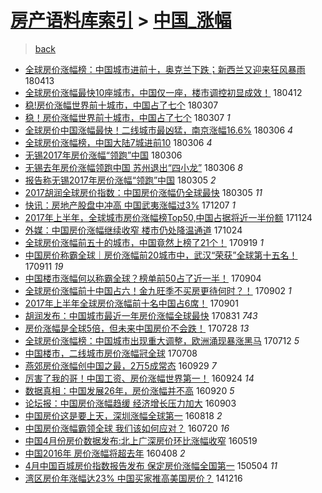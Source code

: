[房产语料库索引](../../README.md)  > [中国_涨幅](中国_涨幅.md)
====
> [back](../README.md)

- [全球房价涨幅榜：中国城市进前十，奥克兰下跌；新西兰又迎来狂风暴雨](http://jkwz.applinzi.com/ittc/7091368944470590474.html#%E5%85%A8%E7%90%83%E6%88%BF%E4%BB%B7%E6%B6%A8%E5%B9%85%E6%A6%9C%EF%BC%9A%E4%B8%AD%E5%9B%BD%E5%9F%8E%E5%B8%82%E8%BF%9B%E5%89%8D%E5%8D%81%EF%BC%8C%E5%A5%A5%E5%85%8B%E5%85%B0%E4%B8%8B%E8%B7%8C%EF%BC%9B%E6%96%B0%E8%A5%BF%E5%85%B0%E5%8F%88%E8%BF%8E%E6%9D%A5%E7%8B%82%E9%A3%8E%E6%9A%B4%E9%9B%A8) 180413  
- [全球房价涨幅最快10座城市，中国仅一座，楼市调控初显成效！](http://jkwz.applinzi.com/ittc/7091173514780607495.html#%E5%85%A8%E7%90%83%E6%88%BF%E4%BB%B7%E6%B6%A8%E5%B9%85%E6%9C%80%E5%BF%AB10%E5%BA%A7%E5%9F%8E%E5%B8%82%EF%BC%8C%E4%B8%AD%E5%9B%BD%E4%BB%85%E4%B8%80%E5%BA%A7%EF%BC%8C%E6%A5%BC%E5%B8%82%E8%B0%83%E6%8E%A7%E5%88%9D%E6%98%BE%E6%88%90%E6%95%88%EF%BC%81) 180412  
- [稳!房价涨幅世界前十城市，中国占了七个](http://jkwz.applinzi.com/ittc/7077767616993444874.html#%E7%A8%B3%21%E6%88%BF%E4%BB%B7%E6%B6%A8%E5%B9%85%E4%B8%96%E7%95%8C%E5%89%8D%E5%8D%81%E5%9F%8E%E5%B8%82%EF%BC%8C%E4%B8%AD%E5%9B%BD%E5%8D%A0%E4%BA%86%E4%B8%83%E4%B8%AA) 180307  
- [稳！房价涨幅世界前十城市，中国占了七个](http://jkwz.applinzi.com/ittc/7077718570643751947.html#%E7%A8%B3%EF%BC%81%E6%88%BF%E4%BB%B7%E6%B6%A8%E5%B9%85%E4%B8%96%E7%95%8C%E5%89%8D%E5%8D%81%E5%9F%8E%E5%B8%82%EF%BC%8C%E4%B8%AD%E5%9B%BD%E5%8D%A0%E4%BA%86%E4%B8%83%E4%B8%AA) 180307 *1* 
- [全球房价中国涨幅最快！二线城市最凶猛，南京涨幅16.6%](http://jkwz.applinzi.com/ittc/7077387107629007878.html#%E5%85%A8%E7%90%83%E6%88%BF%E4%BB%B7%E4%B8%AD%E5%9B%BD%E6%B6%A8%E5%B9%85%E6%9C%80%E5%BF%AB%EF%BC%81%E4%BA%8C%E7%BA%BF%E5%9F%8E%E5%B8%82%E6%9C%80%E5%87%B6%E7%8C%9B%EF%BC%8C%E5%8D%97%E4%BA%AC%E6%B6%A8%E5%B9%8516.6%25) 180306 *4* 
- [全球房价涨幅榜，中国大陆7城进前10](http://jkwz.applinzi.com/ittc/7077315133376562192.html#%E5%85%A8%E7%90%83%E6%88%BF%E4%BB%B7%E6%B6%A8%E5%B9%85%E6%A6%9C%EF%BC%8C%E4%B8%AD%E5%9B%BD%E5%A4%A7%E9%99%867%E5%9F%8E%E8%BF%9B%E5%89%8D10) 180306 *4* 
- [无锡2017年房价涨幅“领跑”中国](http://jkwz.applinzi.com/ittc/7077306218945446918.html#%E6%97%A0%E9%94%A12017%E5%B9%B4%E6%88%BF%E4%BB%B7%E6%B6%A8%E5%B9%85%E2%80%9C%E9%A2%86%E8%B7%91%E2%80%9D%E4%B8%AD%E5%9B%BD) 180306  
- [无锡去年房价涨幅领跑中国 苏州退出“四小龙”](http://jkwz.applinzi.com/ittc/7077282850707866631.html#%E6%97%A0%E9%94%A1%E5%8E%BB%E5%B9%B4%E6%88%BF%E4%BB%B7%E6%B6%A8%E5%B9%85%E9%A2%86%E8%B7%91%E4%B8%AD%E5%9B%BD+%E8%8B%8F%E5%B7%9E%E9%80%80%E5%87%BA%E2%80%9C%E5%9B%9B%E5%B0%8F%E9%BE%99%E2%80%9D) 180306 *8* 
- [报告称无锡2017年房价涨幅“领跑”中国](http://jkwz.applinzi.com/ittc/7077032358203360272.html#%E6%8A%A5%E5%91%8A%E7%A7%B0%E6%97%A0%E9%94%A12017%E5%B9%B4%E6%88%BF%E4%BB%B7%E6%B6%A8%E5%B9%85%E2%80%9C%E9%A2%86%E8%B7%91%E2%80%9D%E4%B8%AD%E5%9B%BD) 180305 *2* 
- [2017胡润全球房价指数：中国房价涨幅仍全球最快](http://jkwz.applinzi.com/ittc/7077011366307431435.html#2017%E8%83%A1%E6%B6%A6%E5%85%A8%E7%90%83%E6%88%BF%E4%BB%B7%E6%8C%87%E6%95%B0%EF%BC%9A%E4%B8%AD%E5%9B%BD%E6%88%BF%E4%BB%B7%E6%B6%A8%E5%B9%85%E4%BB%8D%E5%85%A8%E7%90%83%E6%9C%80%E5%BF%AB) 180305 *11* 
- [快讯：房地产股盘中冲高 中国武夷涨幅过3%](http://jkwz.applinzi.com/ittc/7044271971632677904.html#%E5%BF%AB%E8%AE%AF%EF%BC%9A%E6%88%BF%E5%9C%B0%E4%BA%A7%E8%82%A1%E7%9B%98%E4%B8%AD%E5%86%B2%E9%AB%98+%E4%B8%AD%E5%9B%BD%E6%AD%A6%E5%A4%B7%E6%B6%A8%E5%B9%85%E8%BF%873%25) 171207 *1* 
- [2017年上半年，全球城市房价涨幅榜Top50,中国占据将近一半份额](http://jkwz.applinzi.com/ittc/7039578574300906513.html#2017%E5%B9%B4%E4%B8%8A%E5%8D%8A%E5%B9%B4%EF%BC%8C%E5%85%A8%E7%90%83%E5%9F%8E%E5%B8%82%E6%88%BF%E4%BB%B7%E6%B6%A8%E5%B9%85%E6%A6%9CTop50%2C%E4%B8%AD%E5%9B%BD%E5%8D%A0%E6%8D%AE%E5%B0%86%E8%BF%91%E4%B8%80%E5%8D%8A%E4%BB%BD%E9%A2%9D) 171124  
- [外媒：中国房价涨幅继续收窄 楼市仍处降温通道](http://jkwz.applinzi.com/ittc/7027964233155871760.html#%E5%A4%96%E5%AA%92%EF%BC%9A%E4%B8%AD%E5%9B%BD%E6%88%BF%E4%BB%B7%E6%B6%A8%E5%B9%85%E7%BB%A7%E7%BB%AD%E6%94%B6%E7%AA%84+%E6%A5%BC%E5%B8%82%E4%BB%8D%E5%A4%84%E9%99%8D%E6%B8%A9%E9%80%9A%E9%81%93) 171024  
- [全球房价涨幅前五十的城市，中国竟然上榜了21个！](http://jkwz.applinzi.com/ittc/7015040472920359952.html#%E5%85%A8%E7%90%83%E6%88%BF%E4%BB%B7%E6%B6%A8%E5%B9%85%E5%89%8D%E4%BA%94%E5%8D%81%E7%9A%84%E5%9F%8E%E5%B8%82%EF%BC%8C%E4%B8%AD%E5%9B%BD%E7%AB%9F%E7%84%B6%E4%B8%8A%E6%A6%9C%E4%BA%8621%E4%B8%AA%EF%BC%81) 170919 *1* 
- [中国房价称霸全球｜房价涨幅前20城市中，武汉“荣获”全球第十五名！](http://jkwz.applinzi.com/ittc/7012008450874410001.html#%E4%B8%AD%E5%9B%BD%E6%88%BF%E4%BB%B7%E7%A7%B0%E9%9C%B8%E5%85%A8%E7%90%83%EF%BD%9C%E6%88%BF%E4%BB%B7%E6%B6%A8%E5%B9%85%E5%89%8D20%E5%9F%8E%E5%B8%82%E4%B8%AD%EF%BC%8C%E6%AD%A6%E6%B1%89%E2%80%9C%E8%8D%A3%E8%8E%B7%E2%80%9D%E5%85%A8%E7%90%83%E7%AC%AC%E5%8D%81%E4%BA%94%E5%90%8D%EF%BC%81) 170911 *19* 
- [中国楼市涨幅何以称霸全球？榜单前50占了近一半！](http://jkwz.applinzi.com/ittc/7009534663046202384.html#%E4%B8%AD%E5%9B%BD%E6%A5%BC%E5%B8%82%E6%B6%A8%E5%B9%85%E4%BD%95%E4%BB%A5%E7%A7%B0%E9%9C%B8%E5%85%A8%E7%90%83%EF%BC%9F%E6%A6%9C%E5%8D%95%E5%89%8D50%E5%8D%A0%E4%BA%86%E8%BF%91%E4%B8%80%E5%8D%8A%EF%BC%81) 170904  
- [全球房价涨幅前十中国占六！金九旺季不买房更待何时？！](http://jkwz.applinzi.com/ittc/7008780873925919760.html#%E5%85%A8%E7%90%83%E6%88%BF%E4%BB%B7%E6%B6%A8%E5%B9%85%E5%89%8D%E5%8D%81%E4%B8%AD%E5%9B%BD%E5%8D%A0%E5%85%AD%EF%BC%81%E9%87%91%E4%B9%9D%E6%97%BA%E5%AD%A3%E4%B8%8D%E4%B9%B0%E6%88%BF%E6%9B%B4%E5%BE%85%E4%BD%95%E6%97%B6%EF%BC%9F%EF%BC%81) 170902 *1* 
- [2017年上半年全球房价涨幅前十名中国占6席！](http://jkwz.applinzi.com/ittc/7008312601287853073.html#2017%E5%B9%B4%E4%B8%8A%E5%8D%8A%E5%B9%B4%E5%85%A8%E7%90%83%E6%88%BF%E4%BB%B7%E6%B6%A8%E5%B9%85%E5%89%8D%E5%8D%81%E5%90%8D%E4%B8%AD%E5%9B%BD%E5%8D%A06%E5%B8%AD%EF%BC%81) 170901  
- [胡润发布：中国城市最近一年房价涨幅全球最快](http://jkwz.applinzi.com/ittc/7008017168640508944.html#%E8%83%A1%E6%B6%A6%E5%8F%91%E5%B8%83%EF%BC%9A%E4%B8%AD%E5%9B%BD%E5%9F%8E%E5%B8%82%E6%9C%80%E8%BF%91%E4%B8%80%E5%B9%B4%E6%88%BF%E4%BB%B7%E6%B6%A8%E5%B9%85%E5%85%A8%E7%90%83%E6%9C%80%E5%BF%AB) 170831 *743* 
- [房价涨幅是全球5倍，但未来中国房价不会跌！](http://jkwz.applinzi.com/ittc/6995354060444926992.html#%E6%88%BF%E4%BB%B7%E6%B6%A8%E5%B9%85%E6%98%AF%E5%85%A8%E7%90%835%E5%80%8D%EF%BC%8C%E4%BD%86%E6%9C%AA%E6%9D%A5%E4%B8%AD%E5%9B%BD%E6%88%BF%E4%BB%B7%E4%B8%8D%E4%BC%9A%E8%B7%8C%EF%BC%81) 170728 *13* 
- [全球房价涨幅榜：中国城市出现重大调整，欧洲涌现暴涨黑马](http://jkwz.applinzi.com/ittc/6989345072171451408.html#%E5%85%A8%E7%90%83%E6%88%BF%E4%BB%B7%E6%B6%A8%E5%B9%85%E6%A6%9C%EF%BC%9A%E4%B8%AD%E5%9B%BD%E5%9F%8E%E5%B8%82%E5%87%BA%E7%8E%B0%E9%87%8D%E5%A4%A7%E8%B0%83%E6%95%B4%EF%BC%8C%E6%AC%A7%E6%B4%B2%E6%B6%8C%E7%8E%B0%E6%9A%B4%E6%B6%A8%E9%BB%91%E9%A9%AC) 170712 *5* 
- [中国楼市，二线城市房价涨幅冠全球](http://jkwz.applinzi.com/ittc/6987820496916579333.html#%E4%B8%AD%E5%9B%BD%E6%A5%BC%E5%B8%82%EF%BC%8C%E4%BA%8C%E7%BA%BF%E5%9F%8E%E5%B8%82%E6%88%BF%E4%BB%B7%E6%B6%A8%E5%B9%85%E5%86%A0%E5%85%A8%E7%90%83) 170708  
- [燕郊房价涨幅创中国之最，2万5成常态](http://jkwz.applinzi.com/ittc/6883245359584773125.html#%E7%87%95%E9%83%8A%E6%88%BF%E4%BB%B7%E6%B6%A8%E5%B9%85%E5%88%9B%E4%B8%AD%E5%9B%BD%E4%B9%8B%E6%9C%80%EF%BC%8C2%E4%B8%875%E6%88%90%E5%B8%B8%E6%80%81) 160929 *7* 
- [厉害了我的哥！中国工资、房价涨幅世界第一！](http://jkwz.applinzi.com/ittc/6881373003606131716.html#%E5%8E%89%E5%AE%B3%E4%BA%86%E6%88%91%E7%9A%84%E5%93%A5%EF%BC%81%E4%B8%AD%E5%9B%BD%E5%B7%A5%E8%B5%84%E3%80%81%E6%88%BF%E4%BB%B7%E6%B6%A8%E5%B9%85%E4%B8%96%E7%95%8C%E7%AC%AC%E4%B8%80%EF%BC%81) 160924 *14* 
- [数据真相：中国发展26年，房价涨幅并不高](http://jkwz.applinzi.com/ittc/6879882073724158980.html#%E6%95%B0%E6%8D%AE%E7%9C%9F%E7%9B%B8%EF%BC%9A%E4%B8%AD%E5%9B%BD%E5%8F%91%E5%B1%9526%E5%B9%B4%EF%BC%8C%E6%88%BF%E4%BB%B7%E6%B6%A8%E5%B9%85%E5%B9%B6%E4%B8%8D%E9%AB%98) 160920 *5* 
- [论坛报：中国房价涨幅趋缓 经济增长压力加大](http://jkwz.applinzi.com/ittc/6873555390553392132.html#%E8%AE%BA%E5%9D%9B%E6%8A%A5%EF%BC%9A%E4%B8%AD%E5%9B%BD%E6%88%BF%E4%BB%B7%E6%B6%A8%E5%B9%85%E8%B6%8B%E7%BC%93+%E7%BB%8F%E6%B5%8E%E5%A2%9E%E9%95%BF%E5%8E%8B%E5%8A%9B%E5%8A%A0%E5%A4%A7) 160903  
- [中国房价这是要上天，深圳涨幅全球第一](http://jkwz.applinzi.com/ittc/6867698256288678916.html#%E4%B8%AD%E5%9B%BD%E6%88%BF%E4%BB%B7%E8%BF%99%E6%98%AF%E8%A6%81%E4%B8%8A%E5%A4%A9%EF%BC%8C%E6%B7%B1%E5%9C%B3%E6%B6%A8%E5%B9%85%E5%85%A8%E7%90%83%E7%AC%AC%E4%B8%80) 160818 *2* 
- [中国房价涨幅霸领全球 我们该如何应对？](http://jkwz.applinzi.com/ittc/6856875135927321605.html#%E4%B8%AD%E5%9B%BD%E6%88%BF%E4%BB%B7%E6%B6%A8%E5%B9%85%E9%9C%B8%E9%A2%86%E5%85%A8%E7%90%83+%E6%88%91%E4%BB%AC%E8%AF%A5%E5%A6%82%E4%BD%95%E5%BA%94%E5%AF%B9%EF%BC%9F) 160720 *16* 
- [中国4月份房价数据发布:北上广深房价环比涨幅收窄](http://jkwz.applinzi.com/ittc/6833818844623537156.html#%E4%B8%AD%E5%9B%BD4%E6%9C%88%E4%BB%BD%E6%88%BF%E4%BB%B7%E6%95%B0%E6%8D%AE%E5%8F%91%E5%B8%83%3A%E5%8C%97%E4%B8%8A%E5%B9%BF%E6%B7%B1%E6%88%BF%E4%BB%B7%E7%8E%AF%E6%AF%94%E6%B6%A8%E5%B9%85%E6%94%B6%E7%AA%84) 160519  
- [中国2016年 房价涨幅将超去年](http://jkwz.applinzi.com/ittc/6818583388088697861.html#%E4%B8%AD%E5%9B%BD2016%E5%B9%B4+%E6%88%BF%E4%BB%B7%E6%B6%A8%E5%B9%85%E5%B0%86%E8%B6%85%E5%8E%BB%E5%B9%B4) 160408 *2* 
- [4月中国百城房价指数报告发布 保定房价涨幅全国第一](http://jkwz.applinzi.com/ittc/547650611404558318.html#4%E6%9C%88%E4%B8%AD%E5%9B%BD%E7%99%BE%E5%9F%8E%E6%88%BF%E4%BB%B7%E6%8C%87%E6%95%B0%E6%8A%A5%E5%91%8A%E5%8F%91%E5%B8%83+%E4%BF%9D%E5%AE%9A%E6%88%BF%E4%BB%B7%E6%B6%A8%E5%B9%85%E5%85%A8%E5%9B%BD%E7%AC%AC%E4%B8%80) 150504 *11* 
- [湾区房价年涨幅达23% 中国买家推高美国房价？](http://jkwz.applinzi.com/ittc/547650611382576367.html#%E6%B9%BE%E5%8C%BA%E6%88%BF%E4%BB%B7%E5%B9%B4%E6%B6%A8%E5%B9%85%E8%BE%BE23%25+%E4%B8%AD%E5%9B%BD%E4%B9%B0%E5%AE%B6%E6%8E%A8%E9%AB%98%E7%BE%8E%E5%9B%BD%E6%88%BF%E4%BB%B7%EF%BC%9F) 141216  
